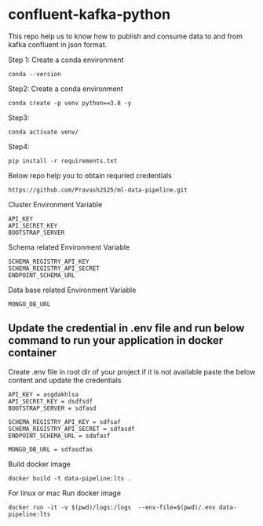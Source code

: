 # confluent-kafka-python

This repo help us to know how to publish and consume data to and from kafka confluent in json format.

Step 1: Create a conda environment
```
conda --version
```

Step2: Create  a conda environment
```
conda create -p venv python==3.8 -y
```

Step3:
```
conda activate venv/
```
Step4:
```
pip install -r requirements.txt
```

Below repo help you to obtain requried credentials
```
https://github.com/Pravash2525/ml-data-pipeline.git
```

Cluster Environment Variable
```
API_KEY
API_SECRET_KEY
BOOTSTRAP_SERVER
```

Schema related Environment Variable
```
SCHEMA_REGISTRY_API_KEY
SCHEMA_REGISTRY_API_SECRET
ENDPOINT_SCHEMA_URL
```

Data base related Environment Variable
```
MONGO_DB_URL
```

## Update the credential in .env file and run below command to run your application in docker container


Create .env file in root dir of your project if it is not available
paste the below content and update the credentials
```
API_KEY = asgdakhlsa
API_SECRET_KEY = dsdfsdf
BOOTSTRAP_SERVER = sdfasd

SCHEMA_REGISTRY_API_KEY = sdfsaf
SCHEMA_REGISTRY_API_SECRET = sdfasdf
ENDPOINT_SCHEMA_URL = sdafasf

MONGO_DB_URL = sdfasdfas
```

Build docker image
```
docker build -t data-pipeline:lts .
```

For linux or mac
Run docker image
```
docker run -it -v $(pwd)/logs:/logs  --env-file=$(pwd)/.env data-pipeline:lts
```
